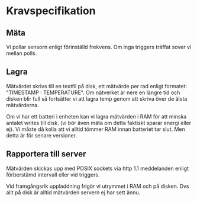 # Kravspecifikation
## Mäta
Vi pollar sensorn enligt förinställd frekvens. Om inga triggers träffat sover vi mellan polls.

## Lagra
Mätvärdet skrivs till en textfil på disk, ett mätvärde per rad enligt formatet: "TIMESTAMP : TEMPERATURE". Om nätverket är nere en längre tid och disken blir full så fortsätter vi att lagra temp genom att skriva över de älsta mätvärderna.

Om vi har ett batteri i enheten kan vi lagra mätvärden i RAM för att minska antalet writes till disk. (vi bör även mäta om detta faktiskt sparar energi eller ej).  Vi måste då kolla att vi alltid tömmer RAM innan batteriet tar slut. Men detta är för senare versioner.

## Rapportera till server
Mätvärden skickas upp med POSIX sockets via http 1.1 meddelanden enligt förberstämd intervall eller vid triggers.

Vid framgångsrik uppladdning frigör vi utrymmet i RAM  och på disken. Dvs allt på disk är alltid mätvärden servern ej har sett ännu.